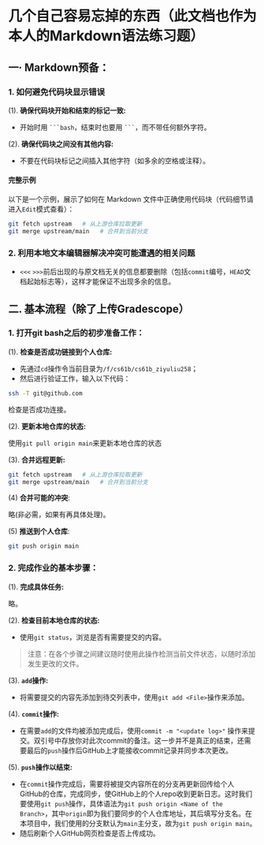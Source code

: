 # 几个自己容易忘掉的东西（此文档也作为本人的Markdown语法练习题）

## 一· Markdown预备：

### 1. 如何避免代码块显示错误

(1). **确保代码块开始和结束的标记一致:** 
   - 开始时用 ` ```bash `，结束时也要用 ` ``` `，而不带任何额外字符。

(2). **确保代码块之间没有其他内容:** 
   - 不要在代码块标记之间插入其他字符（如多余的空格或注释）。

#### 完整示例

   以下是一个示例，展示了如何在 Markdown 文件中正确使用代码块（代码细节请进入`Edit`模式查看）：
   
```bash
git fetch upstream   # 从上游仓库拉取更新
git merge upstream/main   # 合并到当前分支
```

### 2. 利用本地文本编辑器解决冲突可能遭遇的相关问题
   - `<<<` `>>>`前后出现的与原文档无关的信息都要删除（包括`commit`编号，`HEAD`文档起始标志等），这样才能保证不出现多余的信息。

## 二. 基本流程（除了上传Gradescope）

### 1. 打开git bash之后的初步准备工作：  
(1). **检查是否成功链接到个人仓库:**

   - 先通过`cd`操作令当前目录为`/f/cs61b/cs61b_ziyuliu258`；
   - 然后进行验证工作，输入以下代码：
```bash
ssh -T git@github.com
```

   检查是否成功连接。

(2). **更新本地仓库的状态:**

使用`git pull origin main`来更新本地仓库的状态

(3). **合并远程更新:**

   ```bash
   git fetch upstream   # 从上游仓库拉取更新
   git merge upstream/main   # 合并到当前分支
   ```

(4) **合并可能的冲突**:

   略(非必需，如果有再具体处理)。

(5) **推送到个人仓库**:
   ```bash
   git push origin main
   ```

### 2. 完成作业的基本步骤：

(1). **完成具体任务:**

略。

(2). **检查目前本地仓库的状态:**

- 使用`git status`，浏览是否有需要提交的内容。
> 注意：在各个步骤之间建议随时使用此操作检测当前文件状态，以随时添加发生更改的文件。

(3). **`add`操作:**

- 将需要提交的内容先添加到待交列表中，使用`git add <File>`操作来添加。

(4). **`commit`操作:**

- 在需要`add`的文件均被添加完成后，使用`commit -m "<update log>"` 操作来提交。双引号中存放你对此次commit的备注。这一步并不是真正的结束，还需要最后的`push`操作后GitHub上才能接收commit记录并同步本次更改。

(5). **`push`操作以结束:**

- 在`commit`操作完成后，需要将被提交内容所在的分支再更新回传给个人GitHub的仓库，完成同步，使GitHub上的个人repo收到更新日志。这时我们要使用`git push`操作，具体语法为`git push origin <Name of the Branch>`，其中`origin`即为我们要同步的个人仓库地址，其后填写分支名。在本项目中，我们使用的分支默认为`main`主分支，故为`git push origin main`。
- 随后刷新个人GitHub网页检查是否上传成功。
